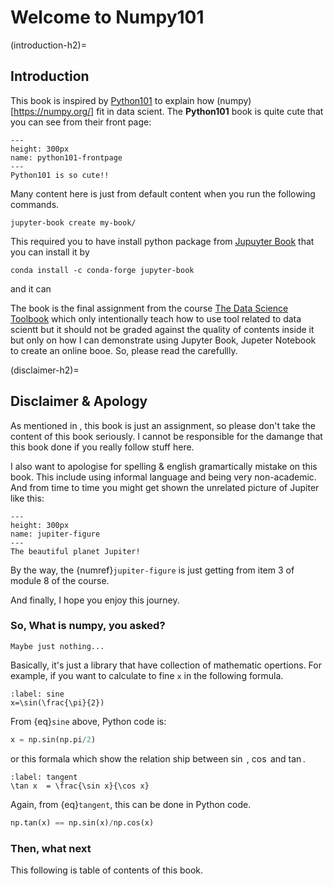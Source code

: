 # Welcome to Numpy101

(introduction-h2)=
## Introduction

This book is inspired by [Python101](https://python101.ml/intro.html) to explain how (numpy)[https://numpy.org/] fit in data scient. The **Python101** book is quite cute that you can see from their front page:

```{figure} images/python101_frontpage.png
---
height: 300px
name: python101-frontpage
---
Python101 is so cute!! 
```

Many content here is just from default content when you run the following commands. 

```shell
jupyter-book create my-book/
```

This required you to have install python package from [Jupuyter Book](https://jupyterbook.org/en/stable/intro.html) that you can install it by
```shell
conda install -c conda-forge jupyter-book
```

and it can 

The book is the final assignment from the course [The Data Science Toolbook](https://extendedlearning.ubc.ca/courses/data-science-toolbox/fs041) which only intentionally teach how to use tool related to data scientt but it should not be graded against the quality of contents inside it but only on how I can demonstrate using Jupyter Book, Jupeter Notebook to create an online booe. So, please read the [](disclaimer-h2) carefullly.

(disclaimer-h2)=
## Disclaimer & Apology

As mentioned in [](introduction-h2), this book is just an assignment, so please don't take the content of this book seriously. I cannot be responsible for the damange that this book done if you really follow stuff here.

I also want to apologise for spelling & english gramartically mistake on this book. This include using informal language and being very non-academic. And from time to time you might get shown the unrelated picture of Jupiter like this:
 
```{figure} https://solarsystem.nasa.gov/system/resources/detail_files/2486_stsci-h-p1936a_1800.jpg
---
height: 300px
name: jupiter-figure
---
The beautiful planet Jupiter!
```
By the way, the {numref}`jupiter-figure` is just getting from item 3 of module 8 of the course.

And finally, I hope you enjoy this journey.

### So, What is numpy, you asked?

```{margin} I am not sure what I should write here?
Maybe just nothing...
```

Basically, it's just a library that have collection of mathematic opertions. For example, if you want to calculate to fine `x` in the following formula.

```{math}
:label: sine
x=\sin(\frac{\pi}{2})
```

From {eq}`sine` above, Python code is:

```python
x = np.sin(np.pi/2)
```

or this formala which show the relation ship between $\sin$ , $\cos$ and $\tan$.

```{math}
:label: tangent
\tan x  = \frac{\sin x}{\cos x}
```

Again, from {eq}`tangent`, this can be done in Python code.

```python
np.tan(x) == np.sin(x)/np.cos(x)
```

### Then, what next

This following is table of contents of this book.
```{tableofcontents}
```

